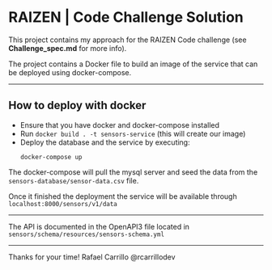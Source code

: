 # RAIZEN | Code Challenge Solution

This project contains my approach for the RAIZEN Code challenge (see **Challenge_spec.md** for more info).

The project contains a Docker file to build an image of the service that can be deployed using docker-compose.

----

## How to deploy with docker

- Ensure that you have docker and docker-compose installed
- Run `docker build . -t sensors-service` (this will create our image)
- Deploy the database and the service by executing: 
  ```
  docker-compose up
  ```

The docker-compose will pull the mysql server and seed the data from the `sensors-database/sensor-data.csv` file.

Once it finished the deployment the service will be available through `localhost:8000/sensors/v1/data`

---
The API is documented in the OpenAPI3 file located in `sensors/schema/resources/sensors-schema.yml`

---

Thanks for your time! 
Rafael Carrillo
@rcarrillodev
